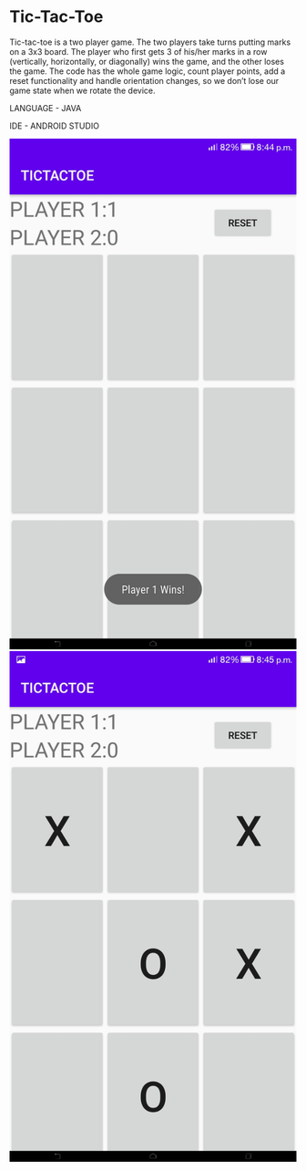 # Tic-Tac-Toe
Tic-tac-toe is a two player game. The two players take turns putting marks on a 3x3 board. The player who first gets 3 of his/her marks in a row (vertically, horizontally, or diagonally) wins the game, and the other loses the game.
The code has the whole game logic, count player points, add a reset functionality and handle orientation changes, so we don’t lose our game state when we rotate the device.

LANGUAGE - JAVA

IDE - ANDROID STUDIO

![An image](tt1.jpg) <!-- .element height="50%" width="50%" -->
![An image](tt2.jpg) <!-- .element height="50%" width="50%" -->
